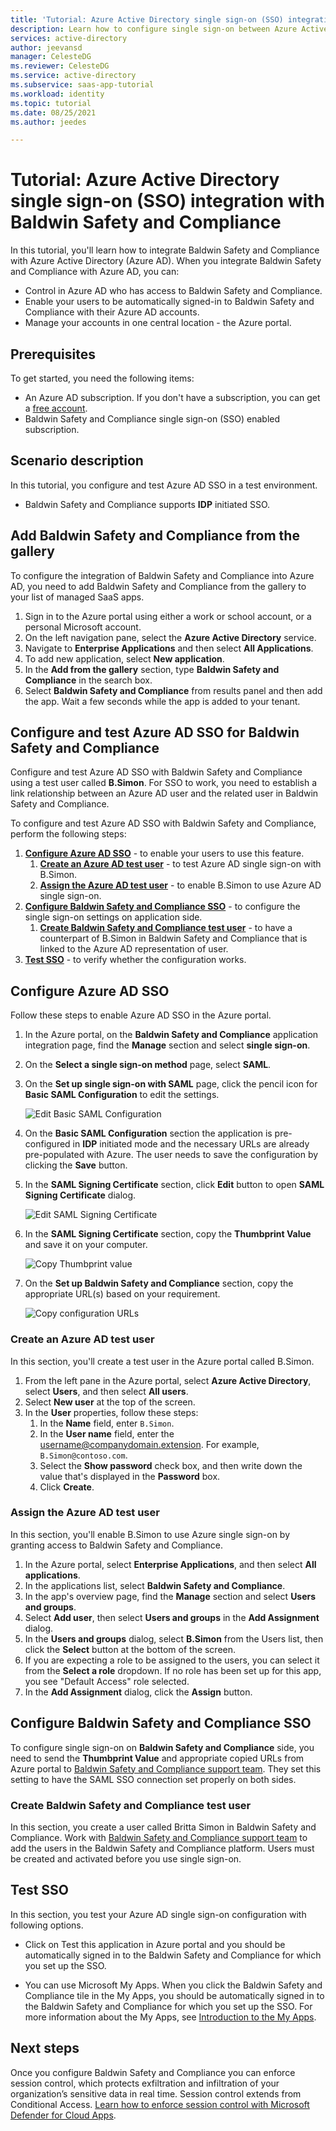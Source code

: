 ```yaml
---
title: 'Tutorial: Azure Active Directory single sign-on (SSO) integration with Baldwin Safety and Compliance | Microsoft Docs'
description: Learn how to configure single sign-on between Azure Active Directory and Baldwin Safety and Compliance.
services: active-directory
author: jeevansd
manager: CelesteDG
ms.reviewer: CelesteDG
ms.service: active-directory
ms.subservice: saas-app-tutorial
ms.workload: identity
ms.topic: tutorial
ms.date: 08/25/2021
ms.author: jeedes

---
```


# Tutorial: Azure Active Directory single sign-on (SSO) integration with Baldwin Safety and Compliance

In this tutorial, you'll learn how to integrate Baldwin Safety and Compliance with Azure Active Directory (Azure AD). When you integrate Baldwin Safety and Compliance with Azure AD, you can:

* Control in Azure AD who has access to Baldwin Safety and Compliance.
* Enable your users to be automatically signed-in to Baldwin Safety and Compliance with their Azure AD accounts.
* Manage your accounts in one central location - the Azure portal.

## Prerequisites

To get started, you need the following items:

* An Azure AD subscription. If you don't have a subscription, you can get a [free account](https://azure.microsoft.com/free/).
* Baldwin Safety and Compliance single sign-on (SSO) enabled subscription.

## Scenario description

In this tutorial, you configure and test Azure AD SSO in a test environment.

* Baldwin Safety and Compliance supports **IDP** initiated SSO.

## Add Baldwin Safety and Compliance from the gallery

To configure the integration of Baldwin Safety and Compliance into Azure AD, you need to add Baldwin Safety and Compliance from the gallery to your list of managed SaaS apps.

1. Sign in to the Azure portal using either a work or school account, or a personal Microsoft account.
1. On the left navigation pane, select the **Azure Active Directory** service.
1. Navigate to **Enterprise Applications** and then select **All Applications**.
1. To add new application, select **New application**.
1. In the **Add from the gallery** section, type **Baldwin Safety and Compliance** in the search box.
1. Select **Baldwin Safety and Compliance** from results panel and then add the app. Wait a few seconds while the app is added to your tenant.

## Configure and test Azure AD SSO for Baldwin Safety and Compliance

Configure and test Azure AD SSO with Baldwin Safety and Compliance using a test user called **B.Simon**. For SSO to work, you need to establish a link relationship between an Azure AD user and the related user in Baldwin Safety and Compliance.

To configure and test Azure AD SSO with Baldwin Safety and Compliance, perform the following steps:

1. **[Configure Azure AD SSO](#configure-azure-ad-sso)** - to enable your users to use this feature.
    1. **[Create an Azure AD test user](#create-an-azure-ad-test-user)** - to test Azure AD single sign-on with B.Simon.
    1. **[Assign the Azure AD test user](#assign-the-azure-ad-test-user)** - to enable B.Simon to use Azure AD single sign-on.
1. **[Configure Baldwin Safety and Compliance SSO](#configure-baldwin-safety-and-compliance-sso)** - to configure the single sign-on settings on application side.
    1. **[Create Baldwin Safety and Compliance test user](#create-baldwin-safety-and-compliance-test-user)** - to have a counterpart of B.Simon in Baldwin Safety and Compliance that is linked to the Azure AD representation of user.
1. **[Test SSO](#test-sso)** - to verify whether the configuration works.

## Configure Azure AD SSO

Follow these steps to enable Azure AD SSO in the Azure portal.

1. In the Azure portal, on the **Baldwin Safety and Compliance** application integration page, find the **Manage** section and select **single sign-on**.
1. On the **Select a single sign-on method** page, select **SAML**.
1. On the **Set up single sign-on with SAML** page, click the pencil icon for **Basic SAML Configuration** to edit the settings.

   ![Edit Basic SAML Configuration](common/edit-urls.png)

1. On the **Basic SAML Configuration** section the application is pre-configured in **IDP** initiated mode and the necessary URLs are already pre-populated with Azure. The user needs to save the configuration by clicking the **Save** button.

1. In the **SAML Signing Certificate** section, click **Edit** button to open **SAML Signing Certificate** dialog.

	![Edit SAML Signing Certificate](common/edit-certificate.png)

1. In the **SAML Signing Certificate** section, copy the **Thumbprint Value** and save it on your computer.

    ![Copy Thumbprint value](common/copy-thumbprint.png)

1. On the **Set up Baldwin Safety and Compliance** section, copy the appropriate URL(s) based on your requirement.

	![Copy configuration URLs](common/copy-configuration-urls.png)

### Create an Azure AD test user

In this section, you'll create a test user in the Azure portal called B.Simon.

1. From the left pane in the Azure portal, select **Azure Active Directory**, select **Users**, and then select **All users**.
1. Select **New user** at the top of the screen.
1. In the **User** properties, follow these steps:
   1. In the **Name** field, enter `B.Simon`.  
   1. In the **User name** field, enter the username@companydomain.extension. For example, `B.Simon@contoso.com`.
   1. Select the **Show password** check box, and then write down the value that's displayed in the **Password** box.
   1. Click **Create**.

### Assign the Azure AD test user

In this section, you'll enable B.Simon to use Azure single sign-on by granting access to Baldwin Safety and Compliance.

1. In the Azure portal, select **Enterprise Applications**, and then select **All applications**.
1. In the applications list, select **Baldwin Safety and Compliance**.
1. In the app's overview page, find the **Manage** section and select **Users and groups**.
1. Select **Add user**, then select **Users and groups** in the **Add Assignment** dialog.
1. In the **Users and groups** dialog, select **B.Simon** from the Users list, then click the **Select** button at the bottom of the screen.
1. If you are expecting a role to be assigned to the users, you can select it from the **Select a role** dropdown. If no role has been set up for this app, you see "Default Access" role selected.
1. In the **Add Assignment** dialog, click the **Assign** button.

## Configure Baldwin Safety and Compliance SSO

To configure single sign-on on **Baldwin Safety and Compliance** side, you need to send the **Thumbprint Value** and appropriate copied URLs from Azure portal to [Baldwin Safety and Compliance support team](mailto:support@baldwinaviation.com). They set this setting to have the SAML SSO connection set properly on both sides.

### Create Baldwin Safety and Compliance test user

In this section, you create a user called Britta Simon in Baldwin Safety and Compliance. Work with [Baldwin Safety and Compliance support team](mailto:support@baldwinaviation.com) to add the users in the Baldwin Safety and Compliance platform. Users must be created and activated before you use single sign-on.

## Test SSO 

In this section, you test your Azure AD single sign-on configuration with following options.

* Click on Test this application in Azure portal and you should be automatically signed in to the Baldwin Safety and Compliance for which you set up the SSO.

* You can use Microsoft My Apps. When you click the Baldwin Safety and Compliance tile in the My Apps, you should be automatically signed in to the Baldwin Safety and Compliance for which you set up the SSO. For more information about the My Apps, see [Introduction to the My Apps](https://support.microsoft.com/account-billing/sign-in-and-start-apps-from-the-my-apps-portal-2f3b1bae-0e5a-4a86-a33e-876fbd2a4510).

## Next steps

Once you configure Baldwin Safety and Compliance you can enforce session control, which protects exfiltration and infiltration of your organization’s sensitive data in real time. Session control extends from Conditional Access. [Learn how to enforce session control with Microsoft Defender for Cloud Apps](/cloud-app-security/proxy-deployment-aad).
